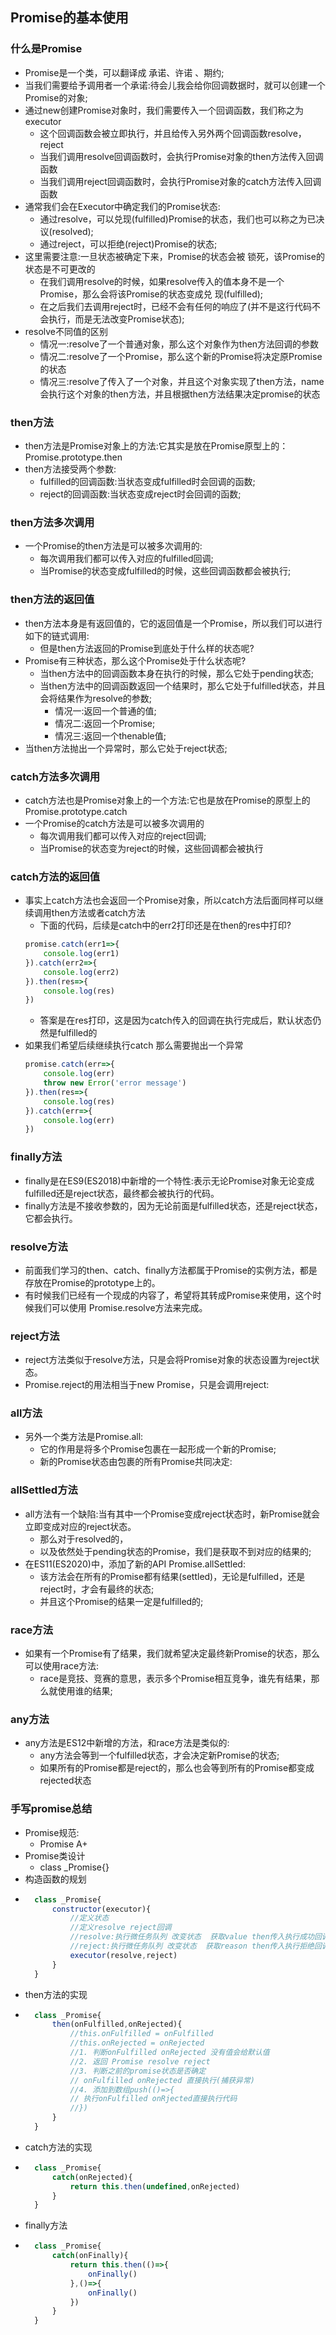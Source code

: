 ## Promise的基本使用
### 什么是Promise
+ Promise是一个类，可以翻译成 承诺、许诺 、期约;
+ 当我们需要给予调用者一个承诺:待会儿我会给你回调数据时，就可以创建一个Promise的对象;
+ 通过new创建Promise对象时，我们需要传入一个回调函数，我们称之为executor
    - 这个回调函数会被立即执行，并且给传入另外两个回调函数resolve，reject
    - 当我们调用resolve回调函数时，会执行Promise对象的then方法传入回调函数
    - 当我们调用reject回调函数时，会执行Promise对象的catch方法传入回调函数
+ 通常我们会在Executor中确定我们的Promise状态:
    - 通过resolve，可以兑现(fulfilled)Promise的状态，我们也可以称之为已决议(resolved);
    - 通过reject，可以拒绝(reject)Promise的状态;
+ 这里需要注意:一旦状态被确定下来，Promise的状态会被 锁死，该Promise的状态是不可更改的
    - 在我们调用resolve的时候，如果resolve传入的值本身不是一个Promise，那么会将该Promise的状态变成兑
现(fulfilled);
    - 在之后我们去调用reject时，已经不会有任何的响应了(并不是这行代码不会执行，而是无法改变Promise状态);
+ resolve不同值的区别
    - 情况一:resolve了一个普通对象，那么这个对象作为then方法回调的参数
    - 情况二:resolve了一个Promise，那么这个新的Promise将决定原Promise的状态
    - 情况三:resolve了传入了一个对象，并且这个对象实现了then方法，name会执行这个对象的then方法，并且根据then方法结果决定promise的状态
### then方法
+ then方法是Promise对象上的方法:它其实是放在Promise原型上的：Promise.prototype.then
+ then方法接受两个参数:
    - fulfilled的回调函数:当状态变成fulfilled时会回调的函数;
    - reject的回调函数:当状态变成reject时会回调的函数;
### then方法多次调用
+ 一个Promise的then方法是可以被多次调用的:
    - 每次调用我们都可以传入对应的fulfilled回调;
    - 当Promise的状态变成fulfilled的时候，这些回调函数都会被执行;
### then方法的返回值
+ then方法本身是有返回值的，它的返回值是一个Promise，所以我们可以进行如下的链式调用:
    - 但是then方法返回的Promise到底处于什么样的状态呢?
+  Promise有三种状态，那么这个Promise处于什么状态呢?
    - 当then方法中的回调函数本身在执行的时候，那么它处于pending状态;
    - 当then方法中的回调函数返回一个结果时，那么它处于fulfilled状态，并且会将结果作为resolve的参数;
        - 情况一:返回一个普通的值;
        - 情况二:返回一个Promise;
        - 情况三:返回一个thenable值;
+ 当then方法抛出一个异常时，那么它处于reject状态;
### catch方法多次调用
+ catch方法也是Promise对象上的一个方法:它也是放在Promise的原型上的 Promise.prototype.catch
+ 一个Promise的catch方法是可以被多次调用的
    - 每次调用我们都可以传入对应的reject回调;
    - 当Promise的状态变为reject的时候，这些回调都会被执行
### catch方法的返回值
+ 事实上catch方法也会返回一个Promise对象，所以catch方法后面同样可以继续调用then方法或者catch方法
    - 下面的代码，后续是catch中的err2打印还是在then的res中打印?
    ```javascript
    promise.catch(err1=>{
        console.log(err1)
    }).catch(err2=>{
        console.log(err2)
    }).then(res=>{
        console.log(res)
    })
    ```
    - 答案是在res打印，这是因为catch传入的回调在执行完成后，默认状态仍然是fulfilled的
+ 如果我们希望后续继续执行catch 那么需要抛出一个异常
    ```javascript
    promise.catch(err=>{
        console.log(err)
        throw new Error('error message')
    }).then(res=>{
        console.log(res)
    }).catch(err=>{
        console.log(err)
    })
    ```
### finally方法
+ finally是在ES9(ES2018)中新增的一个特性:表示无论Promise对象无论变成fulfilled还是reject状态，最终都会被执行的代码。
+ finally方法是不接收参数的，因为无论前面是fulfilled状态，还是reject状态，它都会执行。
### resolve方法
+ 前面我们学习的then、catch、finally方法都属于Promise的实例方法，都是存放在Promise的prototype上的。
+ 有时候我们已经有一个现成的内容了，希望将其转成Promise来使用，这个时候我们可以使用 Promise.resolve方法来完成。
### reject方法
+ reject方法类似于resolve方法，只是会将Promise对象的状态设置为reject状态。
+ Promise.reject的用法相当于new Promise，只是会调用reject:
### all方法
+ 另外一个类方法是Promise.all:
    -  它的作用是将多个Promise包裹在一起形成一个新的Promise;
    - 新的Promise状态由包裹的所有Promise共同决定:
### allSettled方法
+ all方法有一个缺陷:当有其中一个Promise变成reject状态时，新Promise就会立即变成对应的reject状态。 
    - 那么对于resolved的，
    - 以及依然处于pending状态的Promise，我们是获取不到对应的结果的;
+ 在ES11(ES2020)中，添加了新的API Promise.allSettled:
    - 该方法会在所有的Promise都有结果(settled)，无论是fulfilled，还是reject时，才会有最终的状态; 
    - 并且这个Promise的结果一定是fulfilled的;
### race方法
+ 如果有一个Promise有了结果，我们就希望决定最终新Promise的状态，那么可以使用race方法:
    - race是竞技、竞赛的意思，表示多个Promise相互竞争，谁先有结果，那么就使用谁的结果;
### any方法
+ any方法是ES12中新增的方法，和race方法是类似的:
    - any方法会等到一个fulfilled状态，才会决定新Promise的状态;
    -  如果所有的Promise都是reject的，那么也会等到所有的Promise都变成rejected状态
### 手写promise总结
+ Promise规范:
    - Promise A+
+ Promise类设计
    - class _Promise{}
+ 构造函数的规划
- ```javascript
    class _Promise{
        constructor(executor){
            //定义状态
            //定义resolve reject回调
            //resolve:执行微任务队列 改变状态  获取value then传入执行成功回调
            //reject:执行微任务队列 改变状态  获取reason then传入执行拒绝回调
            executor(resolve,reject)
        }
    }
    ```
+ then方法的实现
- ```javascript
    class _Promise{
        then(onFulfilled,onRejected){
            //this.onFulfilled = onFulfilled
            //this.onRejected = onRejected
            //1. 判断onFulfilled onRejected 没有值会给默认值
            //2. 返回 Promise resolve reject
            //3. 判断之前的promise状态是否确定
            // onFulfilled onRejected 直接执行(捕获异常)
            //4. 添加到数组push(()=>{
            // 执行onFulfilled onRjected直接执行代码   
            //})
        }
    }
  ```
+ catch方法的实现
- ```javascript
    class _Promise{
        catch(onRejected){
            return this.then(undefined,onRejected)
        }
    }
  ```
+ finally方法
- ```javascript
    class _Promise{
        catch(onFinally){
            return this.then(()=>{
                onFinally()
            },()=>{
                onFinally()
            })  
        }
    }
  ```

